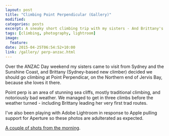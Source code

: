 ```yaml
---
layout: post
title: "Climbing Point Perpendicular (Gallery)"
modified:
categories: posts
excerpt: A sneaky short climbing trip with my sisters - And Brittany's first experience trad climbing
tags: [climbing, photography, lightroom]
image:
  feature:
date: 2015-04-25T06:54:52+10:00
link: /gallery/	perp-anzac.html
---
```


Over the ANZAC Day weekend my sisters came to visit from Sydney and the Sunshine Coast, and Brittany (Sydney-based new climber) decided we should go climbing at Point Perpendicar, on the Northern end of Jervis Bay, because she loves it there.

Point perp is an area of stunning sea cliffs, mostly traditional climbing, and notoriously bad weather. We managed to get in three climbs before the weather turned - including Brittany leading her very first trad routes.

I've also been playing with Adobe Lightroom in response to Apple pulling support for Aperture so these photos are adulterated as expected.

[A couple of shots from the morning](/gallery/perp-anzac.html).
